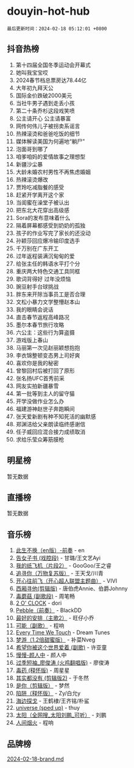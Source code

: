 # douyin-hot-hub

`最后更新时间：2024-02-18 05:12:01 +0800`

## 抖音热榜

1. 第十四届全国冬季运动会开幕式
1. 她叫我宝宝哎
1. 2024春节档总票房达78.44亿
1. 大年初九拜天公
1. 国际金价跌破2000美元
1. 当社牛男子遇到走丢小孩
1. 第二十条乔杉这段戏笑喷
1. 公主请开心 公主请暴富
1. 网传何伟儿子被拐卖系谣言
1. 热辣滚烫和爸爸吃饭的细节
1. 媒体解读美国为何遍地“躺尸”
1. 泡面哥到哪了
1. 咱爹咱妈的爱情故事之理想型
1. 新疆沙尘暴
1. 大龄未婚农村男性不再焦虑婚姻
1. 热辣滚烫爆改
1. 贾玲吃减脂餐的感受
1. 赶紧开学离开这个家
1. 当闺蜜在澡堂子被认出
1. 把东北大花穿出高级感
1. Sora的发布意味着什么
1. 隔着屏幕都感受到奶奶的孤独
1. 孩子的作业写完了家长的还没动
1. 孙颖莎回应爆冷输印度选手
1. 千万别在广东开工
1. 过年返程装满沉甸甸的爱
1. 给张主任的韩语水平打个分
1. 重庆两大特色交通工具同框
1. 歌词背得好 过年没烦恼
1. 豌豆射手台球挑战
1. 胖东来开除当事员工是否合理
1. 文松小暴力文学整懵赵本山
1. 我的眼睛会说话
1. 直击春节返程高峰路况
1. 墨尔本春节旅行攻略
1. 六公主：这些行为算盗摄
1. 游戏版上春山
1. 马丽第一次见赵丽颖想抱抱
1. 李衣锦整顿变态男上司好爽
1. 喜欢你是我的秘密
1. 曾黎回村后被打回了原形
1. 张名扬UFC首秀前采
1. 网友实拍新疆暴雪
1. 第一批等到主人的留守猫
1. 开学没做作业怎么办
1. 福建游神赵世子奔跑瞬间
1. 张天爱新剧有种不知死活的幽默感
1. 郑渊洁给父亲朗读临终感谢信
1. 任子威回应混合接力成绩取消
1. 求给乐莹众筹筋膜枪

## 明星榜

暂无数据

## 直播榜

暂无数据

## 音乐榜

1. [此生不换（en版）-前奏](https://sf5-hl-cdn-tos.douyinstatic.com/obj/tos-cn-ve-2774/oMDvUGwhKrKYDEqXiMYEwxZqBWIJFA92CiLAO) - en
1. [告女子书 (戏腔段)](https://sf6-cdn-tos.douyinstatic.com/obj/tos-cn-ve-2774/osCCzFxWgstBDi92ZfBB4ht7gQENBmQMAl0eI6) - 甘璐/王文艺Ayi
1. [我的纸飞机（片段2）](https://sf5-hl-cdn-tos.douyinstatic.com/obj/tos-cn-ve-2774/oM2ZrKcg2CD5AeRB2gkeXOFB1IxAGJdZPazYHf) - GooGoo/王之睿
1. [追寻你（万物复苏版）](https://sf5-hl-cdn-tos.douyinstatic.com/obj/tos-cn-ve-2774/oYeAZJsbjIDit9APmBg8u6uDUQnHmoCf3gbo74) - 王天戈/川青
1. [开心往前飞（开心超人联盟主题曲）](https://sf5-hl-cdn-tos.douyinstatic.com/obj/tos-cn-ve-2774/9d8fb7c82cf1421fb93a9fe925275e0a) - VIVI
1. [西厢寻他(剪辑版)](https://sf3-cdn-tos.douyinstatic.com/obj/tos-cn-ve-2774/oUsAVfAQKlRNxEv5qxvIB8o5qmIWUcXbzJKJhw) - 唐伯虎Annie、伯爵Johnny
1. [毒蘑菇 (副歌段)](https://sf3-cdn-tos.douyinstatic.com/obj/tos-cn-ve-2774/ocDEUsfdLjxnlFXtfogBCiQCEqYB7QZgZ8VViM) - 周笔畅
1. [2 O' CLOCK](https://sf6-cdn-tos.douyinstatic.com/obj/tos-cn-ve-2774/oIUBICeqlYQHTigCBOnCMlwBZJkgiBjt1oDfbg) - dori
1. [Pebble（前奏）](https://sf5-hl-cdn-tos.douyinstatic.com/obj/tos-cn-ve-2774/5e6913036e674b34b92df6abd1361f00) - BlackDD
1. [最好的安排（主歌2）](https://sf5-hl-cdn-tos.douyinstatic.com/obj/tos-cn-ve-2774/oMMZX1DuHpMwgoDztBmZswgQnbCeeANZxBHkFY) - 旺仔小乔
1. [可能（副歌）](https://sf6-cdn-tos.douyinstatic.com/obj/tos-cn-ve-2774/cde1731888894259b333569393c2fb51) - 程响
1. [Every Time We Touch](https://sf3-cdn-tos.douyinstatic.com/obj/tos-cn-ve-2774/ogN6lUKQeBBfEVhIOMikG1CcJjugxk1tztZyhP) - Dream Tunes
1. [梦游（1.2倍甜蜜版）](https://sf6-cdn-tos.douyinstatic.com/obj/tos-cn-ve-2774/o4gyAUm8hwufoEABmwVIiQtHsFuGzAEEWtNMzo) - 补菜Nveg
1. [希望你被这个世界爱着 (副歌)](https://sf3-cdn-tos.douyinstatic.com/obj/tos-cn-ve-2774/oUHCmWQfZlE3QQBKBeD8rCFLpJzPgCpImhsxMt) - 许亚童
1. [慢慢-颜人中](https://sf6-cdn-tos.douyinstatic.com/obj/tos-cn-ve-2774/ocjHNfBXdBxQNC8ZGAeoLMFTUgtBg8bkExunDC) - 颜人中
1. [过季短袖_廖俊涛 (火鸡翻唱版)](https://sf3-cdn-tos.douyinstatic.com/obj/tos-cn-ve-2774/ogQVJl0tRBKxQgZji7YClFEBrVDeHpPTWfCZbQ) - 廖俊涛
1. [毒药 (释怀版)](https://sf5-hl-cdn-tos.douyinstatic.com/obj/tos-cn-ve-2774/oYILMEAzspdZBIzy4frJNB8ZHPHWAhiwowd4Ad) - 周星星
1. [其实都没有 (剪辑版2)](https://sf5-hl-cdn-tos.douyinstatic.com/obj/tos-cn-ve-2774/oEBNQenHZtBhxYjGgUDQk0BCHTigQafgFlbQ7k) - 于冬然
1. [是你（剪辑版）](https://sf5-hl-cdn-tos.douyinstatic.com/obj/tos-cn-ve-2774/46019dae783c4c969944217fe1cfafc4) - 梦然
1. [陷阱（释怀版）](https://sf5-hl-cdn-tos.douyinstatic.com/obj/tos-cn-ve-2774/oE8C21LeZrzKLDFfQYgMzx4GAIHageG5IzayY7) - Zy/白允y
1. [海边探戈](https://sf6-cdn-tos.douyinstatic.com/obj/tos-cn-ve-2774/os9gE0VQCGqt6VQkZDyBBYvfSDY0QFe3vVmubn) - 王鹤棣/王齐铭/朴鲨
1. [universe (sped up)](https://sf3-cdn-tos.douyinstatic.com/obj/tos-cn-ve-2774/oIQnurQLDCsdYeegkM4CKuVb23MZBXtX6QB8bv) - thuy
1. [太阳（全网搜_太阳刘鹏_可听）](https://sf5-hl-cdn-tos.douyinstatic.com/obj/tos-cn-ve-2774/ogWbyIQnlBFImVbeDocRdCIYtBHlbJXgfZMvgz) - 刘鹏
1. [人间烟火](https://sf6-cdn-tos.douyinstatic.com/obj/tos-cn-ve-2774/947983139f35446684610238bba8e7a9) - 程响

## 品牌榜

[2024-02-18-brand.md](2024-02-18-brand.md)
